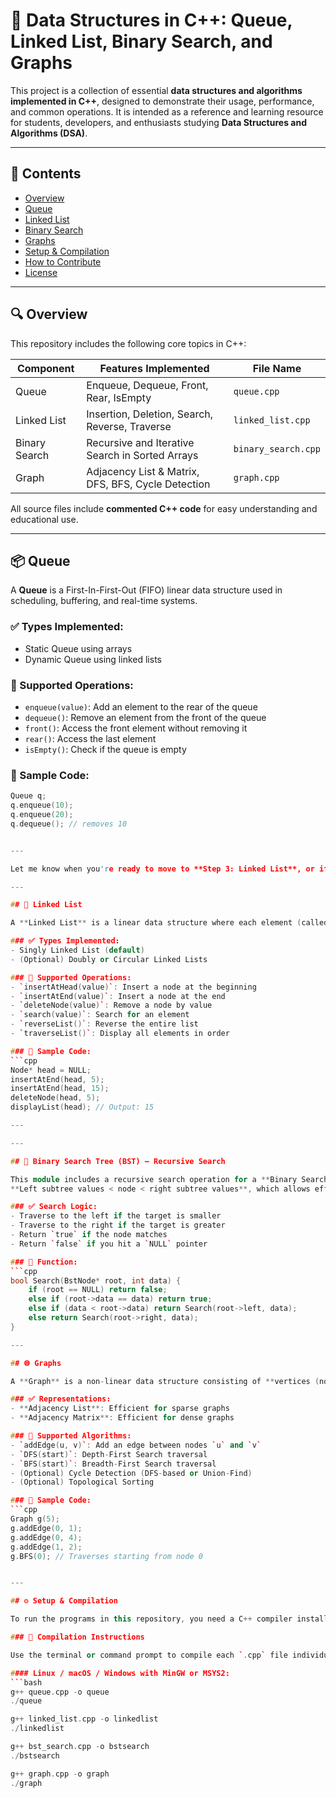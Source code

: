 # 📂 Data Structures in C++: Queue, Linked List, Binary Search, and Graphs

This project is a collection of essential **data structures and algorithms implemented in C++**, designed to demonstrate their usage, performance, and common operations. It is intended as a reference and learning resource for students, developers, and enthusiasts studying **Data Structures and Algorithms (DSA)**.

---

## 📌 Contents

- [Overview](#overview)
- [Queue](#queue)
- [Linked List](#linked-list)
- [Binary Search](#binary-search)
- [Graphs](#graphs)
- [Setup & Compilation](#setup--compilation)
- [How to Contribute](#how-to-contribute)
- [License](#license)

---

## 🔍 Overview

This repository includes the following core topics in C++:

| Component       | Features Implemented                                       | File Name             |
|-----------------|-------------------------------------------------------------|------------------------|
| Queue           | Enqueue, Dequeue, Front, Rear, IsEmpty                      | `queue.cpp`            |
| Linked List     | Insertion, Deletion, Search, Reverse, Traverse              | `linked_list.cpp`      |
| Binary Search   | Recursive and Iterative Search in Sorted Arrays            | `binary_search.cpp`    |
| Graph           | Adjacency List & Matrix, DFS, BFS, Cycle Detection         | `graph.cpp`            |

All source files include **commented C++ code** for easy understanding and educational use.

---

## 📦 Queue

A **Queue** is a First-In-First-Out (FIFO) linear data structure used in scheduling, buffering, and real-time systems.

### ✅ Types Implemented:
- Static Queue using arrays
- Dynamic Queue using linked lists

### 🔧 Supported Operations:
- `enqueue(value)`: Add an element to the rear of the queue
- `dequeue()`: Remove an element from the front of the queue
- `front()`: Access the front element without removing it
- `rear()`: Access the last element
- `isEmpty()`: Check if the queue is empty

### 🧪 Sample Code:
```cpp
Queue q;
q.enqueue(10);
q.enqueue(20);
q.dequeue(); // removes 10


---

Let me know when you're ready to move to **Step 3: Linked List**, or if you'd like to revise this section.

---

## 🔗 Linked List

A **Linked List** is a linear data structure where each element (called a node) contains a value and a pointer to the next node. Unlike arrays, linked lists allow dynamic memory allocation and efficient insertion/deletion at arbitrary positions.

### ✅ Types Implemented:
- Singly Linked List (default)
- (Optional) Doubly or Circular Linked Lists

### 🔧 Supported Operations:
- `insertAtHead(value)`: Insert a node at the beginning
- `insertAtEnd(value)`: Insert a node at the end
- `deleteNode(value)`: Remove a node by value
- `search(value)`: Search for an element
- `reverseList()`: Reverse the entire list
- `traverseList()`: Display all elements in order

### 🧪 Sample Code:
```cpp
Node* head = NULL;
insertAtEnd(head, 5);
insertAtEnd(head, 15);
deleteNode(head, 5);
displayList(head); // Output: 15

---

---

## 🌲 Binary Search Tree (BST) – Recursive Search

This module includes a recursive search operation for a **Binary Search Tree (BST)**. A BST maintains the property:  
**Left subtree values < node < right subtree values**, which allows efficient search and insertion.

### ✅ Search Logic:
- Traverse to the left if the target is smaller
- Traverse to the right if the target is greater
- Return `true` if the node matches
- Return `false` if you hit a `NULL` pointer

### 🔧 Function:
```cpp
bool Search(BstNode* root, int data) {
    if (root == NULL) return false;
    else if (root->data == data) return true;
    else if (data < root->data) return Search(root->left, data);
    else return Search(root->right, data);
}

---

## 🌐 Graphs

A **Graph** is a non-linear data structure consisting of **vertices (nodes)** connected by **edges**. It can be directed or undirected, weighted or unweighted.

### ✅ Representations:
- **Adjacency List**: Efficient for sparse graphs
- **Adjacency Matrix**: Efficient for dense graphs

### 🔧 Supported Algorithms:
- `addEdge(u, v)`: Add an edge between nodes `u` and `v`
- `DFS(start)`: Depth-First Search traversal
- `BFS(start)`: Breadth-First Search traversal
- (Optional) Cycle Detection (DFS-based or Union-Find)
- (Optional) Topological Sorting

### 🧪 Sample Code:
```cpp
Graph g(5);
g.addEdge(0, 1);
g.addEdge(0, 4);
g.addEdge(1, 2);
g.BFS(0); // Traverses starting from node 0


---

## ⚙️ Setup & Compilation

To run the programs in this repository, you need a C++ compiler installed on your system (e.g., `g++`, `clang++`, or MSVC).

### 🔧 Compilation Instructions

Use the terminal or command prompt to compile each `.cpp` file individually.

#### Linux / macOS / Windows with MinGW or MSYS2:
```bash
g++ queue.cpp -o queue
./queue

g++ linked_list.cpp -o linkedlist
./linkedlist

g++ bst_search.cpp -o bstsearch
./bstsearch

g++ graph.cpp -o graph
./graph
